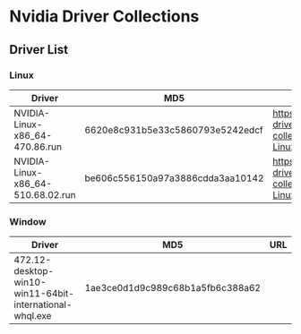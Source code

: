 # Nvidia Driver Collections

## Driver List

### Linux

| Driver                            | MD5                              | URL                                                                                                                   |
|-----------------------------------|----------------------------------|-----------------------------------------------------------------------------------------------------------------------|
| NVIDIA-Linux-x86_64-470.86.run    | 6620e8c931b5e33c5860793e5242edcf | https://github.com/nguyenvinhlinh/nvidia-driver-collections/releases/download/1.0.0/NVIDIA-Linux-x86_64-470.86.run    |
| NVIDIA-Linux-x86_64-510.68.02.run | be606c556150a97a3886cdda3aa10142 | https://github.com/nguyenvinhlinh/nvidia-driver-collections/releases/download/1.0.0/NVIDIA-Linux-x86_64-510.68.02.run |

### Window

| Driver                                                  | MD5                              | URL |
|---------------------------------------------------------|----------------------------------|-----|
| 472.12-desktop-win10-win11-64bit-international-whql.exe | 1ae3ce0d1d9c989c68b1a5fb6c388a62 |     |
